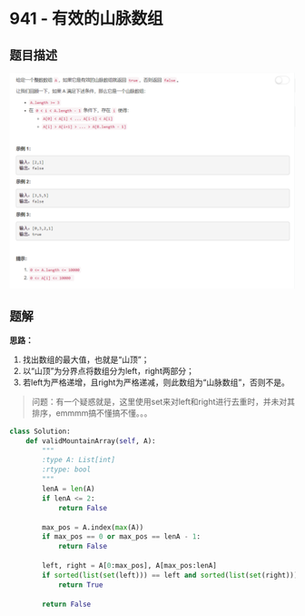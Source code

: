 # 941 - 有效的山脉数组

## 题目描述
![problem](images/941.png)


## 题解
**思路：**  
1. 找出数组的最大值，也就是“山顶”；
2. 以“山顶”为分界点将数组分为left，right两部分；
3. 若left为严格递增，且right为严格递减，则此数组为“山脉数组”，否则不是。

>问题：有一个疑惑就是，这里使用set来对left和right进行去重时，并未对其排序，emmmm搞不懂搞不懂。。。

```python
class Solution:
    def validMountainArray(self, A):
        """
        :type A: List[int]
        :rtype: bool
        """
        lenA = len(A)
        if lenA <= 2:
            return False

        max_pos = A.index(max(A))
        if max_pos == 0 or max_pos == lenA - 1:
            return False

        left, right = A[0:max_pos], A[max_pos:lenA]
        if sorted(list(set(left))) == left and sorted(list(set(right))) == right[::-1]:  
            return True

        return False
```
